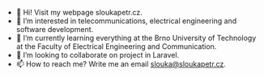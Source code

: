 - 👋 Hi! Visit my webpage sloukapetr.cz.
- 👀 I’m interested in telecommunications, electrical engineering and software development. 
- 🌱 I’m currently learning everything at the Brno University of Technology at the Faculty of Electrical Engineering and Communication.
- 💞️ I’m looking to collaborate on project in Laravel.
- 📫 How to reach me? Write me an email slouka@sloukapetr.cz.

<!---
sloukapetr/sloukapetr is a ✨ special ✨ repository because its `README.md` (this file) appears on your GitHub profile.
You can click the Preview link to take a look at your changes.
--->
